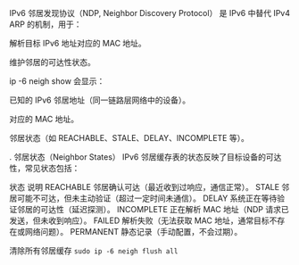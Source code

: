 IPv6 邻居发现协议（NDP, Neighbor Discovery Protocol） 是 IPv6 中替代 IPv4 ARP 的机制，用于：

解析目标 IPv6 地址对应的 MAC 地址。

维护邻居的可达性状态。

ip -6 neigh show 会显示：

已知的 IPv6 邻居地址（同一链路层网络中的设备）。

对应的 MAC 地址。

邻居状态（如 REACHABLE、STALE、DELAY、INCOMPLETE 等）。

. 邻居状态（Neighbor States）
IPv6 邻居缓存表的状态反映了目标设备的可达性，常见状态包括：

状态	说明
REACHABLE	邻居确认可达（最近收到过响应，通信正常）。
STALE	邻居可能不可达，但未主动验证（超过一定时间未通信）。
DELAY	系统正在等待验证邻居的可达性（延迟探测）。
INCOMPLETE	正在解析 MAC 地址（NDP 请求已发送，但未收到响应）。
FAILED	解析失败（无法获取 MAC 地址，通常目标不存在或网络问题）。
PERMANENT	静态记录（手动配置，不会过期）。

清除所有邻居缓存 `sudo ip -6 neigh flush all`